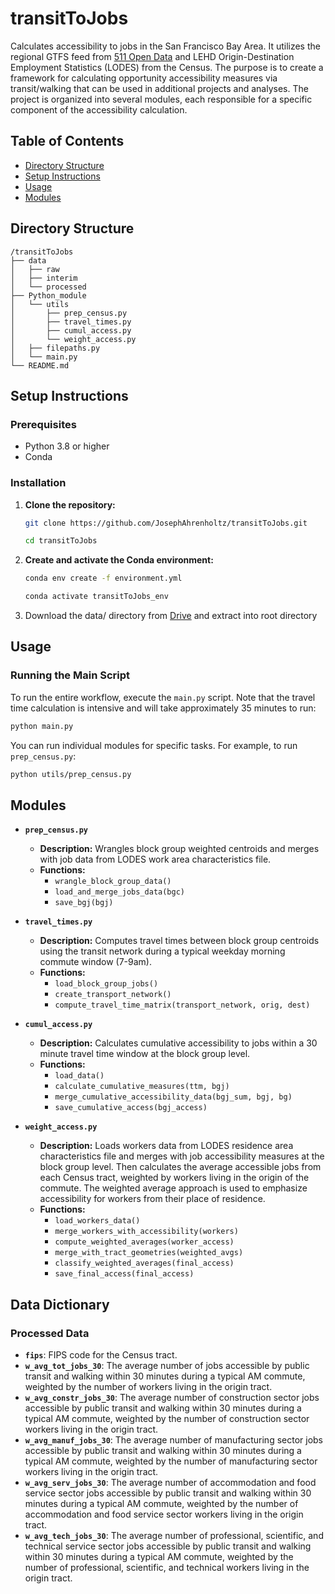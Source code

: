 # transitToJobs

Calculates accessibility to jobs in the San Francisco Bay Area. It utilizes the regional GTFS feed from [511 Open Data](https://511.org/open-data/transit) and LEHD Origin-Destination Employment Statistics (LODES) from the Census.  The purpose is to create a framework for calculating opportunity accessibility measures via transit/walking that can be used in additional projects and analyses. The project is organized into several modules, each responsible for a specific component of the accessibility calculation.

## Table of Contents

- [Directory Structure](#directory-structure)
- [Setup Instructions](#setup-instructions)
- [Usage](#usage)
- [Modules](#modules)

## Directory Structure
```
/transitToJobs
├── data
│   ├── raw
│   ├── interim
│   └── processed
├── Python_module
│   └── utils
│       ├── prep_census.py
│       ├── travel_times.py
│       ├── cumul_access.py
│       └── weight_access.py
│   ├── filepaths.py
│   └── main.py 
└── README.md
```

## Setup Instructions

### Prerequisites

- Python 3.8 or higher
- Conda

### Installation

1. **Clone the repository:**

    ```sh
    git clone https://github.com/JosephAhrenholtz/transitToJobs.git
    ```
    ```sh
    cd transitToJobs
    ```

2. **Create and activate the Conda environment:**

    ```sh
    conda env create -f environment.yml
    ```
    ```sh
    conda activate transitToJobs_env
    ```
3. Download the data/ directory from [Drive](https://drive.google.com/drive/folders/1vxKAKVUCX81S7EbYdIgxNtEnthTRESAm) and extract into root directory 


## Usage

### Running the Main Script

To run the entire workflow, execute the `main.py` script.  Note that the travel time calculation is intensive and will take approximately 35 minutes to run:

```sh
python main.py
```

You can run individual modules for specific tasks. For example, to run `prep_census.py`:

```sh
python utils/prep_census.py
```

## Modules

- **`prep_census.py`**
  - **Description:** Wrangles block group weighted centroids and merges with job data from LODES work area characteristics file.
  - **Functions:**
    - `wrangle_block_group_data()`
    - `load_and_merge_jobs_data(bgc)`
    - `save_bgj(bgj)`

- **`travel_times.py`**
  - **Description:** Computes travel times between block group centroids using the transit  network during a typical weekday morning commute window (7-9am).  
  - **Functions:**
    - `load_block_group_jobs()`
    - `create_transport_network()`
    - `compute_travel_time_matrix(transport_network, orig, dest)`

- **`cumul_access.py`**
  - **Description:** Calculates cumulative accessibility to jobs within a 30 minute travel time window at the block group level.
  - **Functions:**
    - `load_data()`
    - `calculate_cumulative_measures(ttm, bgj)`
    - `merge_cumulative_accessibility_data(bgj_sum, bgj, bg)`
    - `save_cumulative_access(bgj_access)`

- **`weight_access.py`**
  - **Description:** Loads workers data from LODES residence area characteristics file and merges with job accessibility measures at the block group level.  Then calculates the average accessible jobs from each Census tract, weighted by workers living in the origin of the commute.  The weighted average approach is used to emphasize accessibility for workers from their place of residence.
  - **Functions:**
    - `load_workers_data()`
    - `merge_workers_with_accessibility(workers)`
    - `compute_weighted_averages(worker_access)`
    - `merge_with_tract_geometries(weighted_avgs)`
    - `classify_weighted_averages(final_access)`
    - `save_final_access(final_access)`


## Data Dictionary

### Processed Data
- **`fips`**: FIPS code for the Census tract.
- **`w_avg_tot_jobs_30`**: The average number of jobs accessible by public transit and walking within 30 minutes during a typical AM commute, weighted by the number of workers living in the origin tract.
- **`w_avg_constr_jobs_30`**: The average number of construction sector jobs accessible by public transit and walking within 30 minutes during a typical AM commute, weighted by the number of construction sector workers living in the origin tract.
- **`w_avg_manuf_jobs_30`**: The average number of manufacturing sector jobs accessible by public transit and walking within 30 minutes during a typical AM commute, weighted by the number of manufacturing sector workers living in the origin tract.
- **`w_avg_serv_jobs_30`**: The average number of accommodation and food service sector jobs accessible by public transit and walking within 30 minutes during a typical AM commute, weighted by the number of accommodation and food service sector workers living in the origin tract.
- **`w_avg_tech_jobs_30`**: The average number of professional, scientific, and technical service sector jobs accessible by public transit and walking within 30 minutes during a typical AM commute, weighted by the number of professional, scientific, and technical workers living in the origin tract.
